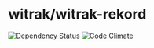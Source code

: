 # witrak/witrak-rekord

[![Dependency Status](https://www.versioneye.com/user/projects/55f75bc53ed8940014000763/badge.svg?style=flat)](https://www.versioneye.com/user/projects/55f75bc53ed8940014000763) [![Code Climate](https://codeclimate.com/github/witrak/witrak-rekord/badges/gpa.svg)](https://codeclimate.com/github/witrak/witrak-rekord)
